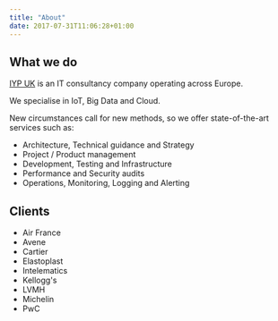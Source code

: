 ```yaml
---
title: "About"
date: 2017-07-31T11:06:28+01:00
---
```


## What we do

[IYP UK](/) is an IT consultancy company operating across Europe.

We specialise in IoT, Big Data and Cloud.

New circumstances call for new methods, so we offer state-of-the-art services such as:

* Architecture, Technical guidance and Strategy
* Project / Product management
* Development, Testing and Infrastructure 
* Performance and Security audits
* Operations, Monitoring, Logging and Alerting

## Clients 

* Air France
* Avene
* Cartier
* Elastoplast
* Intelematics
* Kellogg's
* LVMH
* Michelin
* PwC
